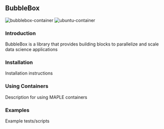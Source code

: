 ## BubbleBox

![bubblebox-container](https://github.com/akashdhruv/BubbleBox/workflows/bubblebox-container/badge.svg)
![ubuntu-container](https://github.com/akashdhruv/BubbleBox/workflows/ubuntu-container/badge.svg)

### Introduction
BubbleBox is a library that provides building blocks to parallelize and scale data science applications

### Installation
Installation instructions

### Using Containers
Description for using MAPLE containers

### Examples
Example tests/scripts
